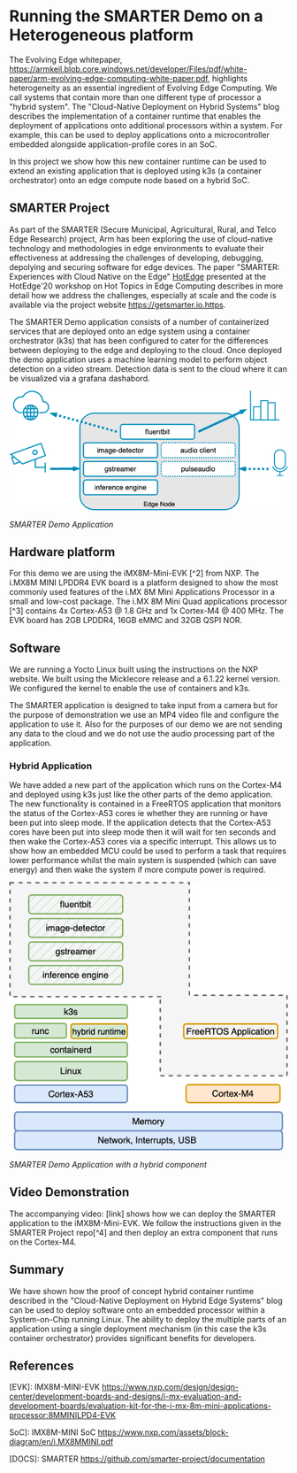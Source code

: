 # Running the SMARTER Demo on a Heterogeneous platform


The Evolving Edge whitepaper, https://armkeil.blob.core.windows.net/developer/Files/pdf/white-paper/arm-evolving-edge-computing-white-paper.pdf, highlights heterogeneity as an essential ingredient of Evolving Edge Computing. We call systems that contain more than one different type of processor a "hybrid system". The "Cloud-Native Deployment on Hybrid Systems" blog describes the implementation of a container runtime that enables the deployment of applications onto additional processors within a system.  For example, this can be used to deploy applications onto a microcontroller embedded alongside application-profile cores in an SoC.

In this project we show how this new container runtime can be used to extend an existing application that is deployed using k3s (a container orchestrator) onto an edge compute node based on a hybrid SoC.

## SMARTER Project

As part of the SMARTER (Secure Municipal, Agricultural, Rural, and Telco Edge Research) project, Arm has been exploring the use of cloud-native technology and methodologies in edge environments to evaluate their effectiveness at addressing the challenges of developing, debugging, depolying and securing software for edge devices. The paper "SMARTER: Experiences with Cloud Native on the Edge" [HotEdge] presented at the HotEdge'20 workshop on Hot Topics in Edge Computing describes in more detail how we address the challenges, especially at scale and the code is available via the project website https://getsmarter.io.https. 


The SMARTER Demo application consists of a number of containerized services that are deployed onto an edge system using a container orchestrator (k3s) that has been configured to cater for the differences between deploying to the edge and deploying to the cloud. Once deployed the demo application uses a machine learning model to perform object detection on a video stream. Detection data is sent to the cloud where it can be visualized via a grafana dashabord. 

![Smarter Demo Application][demoapp]

*SMARTER Demo Application*

## Hardware platform

For this demo we are using the iMX8M-Mini-EVK [^2] from NXP. The i.MX8M MINI LPDDR4 EVK board is a platform designed to show the most commonly used features of the i.MX 8M Mini Applications Processor in a small and low-cost package. The i.MX 8M Mini Quad applications processor [^3] contains 4x Cortex-A53 @ 1.8 GHz and 1x Cortex-M4 @ 400 MHz.  The EVK board has 2GB LPDDR4, 16GB eMMC and 32GB QSPI NOR. 

## Software

We are running a Yocto Linux built using the instructions on the NXP website. We built using the   Micklecore release and a 6.1.22 kernel version. We configured the kernel to enable the use of containers and k3s.

The SMARTER application is designed to take input from a camera but for the purpose of demonstration we use an MP4 video file and configure the application to use it. Also for the purposes of our demo we are not sending any data to the cloud and we do not use the audio processing part of the application. 

### Hybrid Application 
We have added a new part of the application which runs on the Cortex-M4 and deployed using k3s just like the other parts of the demo application. The new functionality is contained in a FreeRTOS application that monitors the status of the Cortex-A53 cores ie whether they are running or have been put into sleep mode. If the application detects that the Cortex-A53 cores have been put into sleep mode then it will wait for ten seconds and then wake the Cortex-A53 cores via a specific interrupt. This allows us to show how an embedded MCU could be used to perform a task that requires lower performance whilst the main system is suspended (which can save energy) and then wake the system if more compute power is required.


![Hybrid Smarter Demo Application][hybriddemoapp]

*SMARTER Demo Application with a hybrid component*

## Video Demonstration 

The accompanying video: [link] shows how we can deploy the SMARTER application to the iMX8M-Mini-EVK. We follow the instructions given in the SMARTER Project repo[^4] and then deploy an extra component that runs on the Cortex-M4.


## Summary

We have shown how the proof of concept hybrid container runtime described in the "Cloud-Native Deployment on Hybrid Edge Systems" blog can be used to deploy software onto an embedded processor within a System-on-Chip running Linux. The ability to deploy the multiple parts of an application using a single deployment mechanism (in this case the k3s container orchestrator) provides significant benefits for developers.




## References


[HotEdge]:  https://www.usenix.org/system/files/hotedge20_paper_ferreira_0.pdf "HotEdge '20 paper"

[EVK]: IMX8M-MINI-EVK https://www.nxp.com/design/design-center/development-boards-and-designs/i-mx-evaluation-and-development-boards/evaluation-kit-for-the-i-mx-8m-mini-applications-processor:8MMINILPD4-EVK

SoC]: IMX8M-MINI SoC https://www.nxp.com/assets/block-diagram/en/i.MX8MMINI.pdf

[DOCS]: SMARTER https://github.com/smarter-project/documentation

[demoapp]: images/smarter.drawio.png "SMARTER Demo Application"

[hybriddemoapp]: images/hybrid_smarter.drawio.png "Hybrid SMARTER Demo Application"


